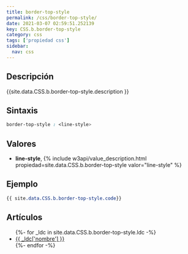 ```yaml
---
title: border-top-style
permalink: /css/border-top-style/
date: 2021-03-07 02:59:51.252139
key: CSS.b.border-top-style
category: css
tags: ['propiedad css']
sidebar: 
  nav: css
---
```


## Descripción
{{site.data.CSS.b.border-top-style.description }}

## Sintaxis
~~~css
border-top-style : <line-style>
~~~

## Valores
* **line-style**,  {% include w3api/value_description.html propiedad=site.data.CSS.b.border-top-style valor="line-style" %}

## Ejemplo
~~~css
{{ site.data.CSS.b.border-top-style.code}}
~~~

## Artículos
<ul>
{%- for _ldc in site.data.CSS.b.border-top-style.ldc -%}
   <li>
       <a href="{{_ldc['url'] }}">{{ _ldc['nombre'] }}</a>
   </li>
{%- endfor -%}
</ul>

